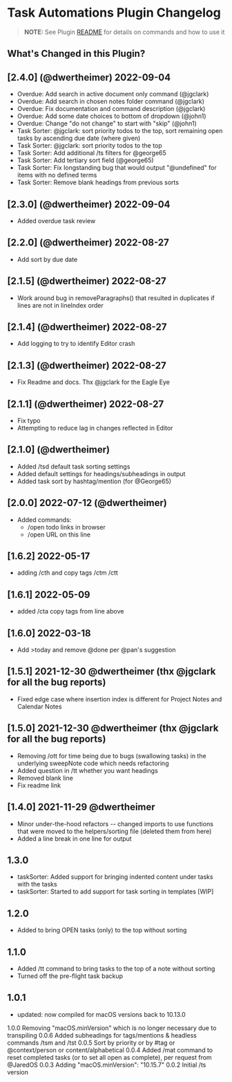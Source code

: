 # Task Automations Plugin Changelog

> **NOTE:**
> See Plugin [README](https://github.com/NotePlan/plugins/blob/main/dwertheimer.TaskAutomations/readme.md) for details on commands and how to use it

## What's Changed in this Plugin?

## [2.4.0] (@dwertheimer) 2022-09-04

- Overdue: Add search in active document only command (@jgclark)
- Overdue: Add search in chosen notes folder command (@jgclark)
- Overdue: Fix documentation and command description (@jgclark)
- Overdue: Add some date choices to bottom of dropdown (@john1)
- Overdue: Change "do not change" to start with "skip" (@john1)
- Task Sorter: @jgclark: sort priority todos to the top, sort remaining open tasks by ascending due date (where given)
- Task Sorter: @jgclark: sort priority todos to the top
- Task Sorter: Add additional /ts filters for @george65
- Task Sorter: Add tertiary sort field (@george65)
- Task Sorter: Fix longstanding bug that would output "@undefined" for items with no defined terms
- Task Sorter: Remove blank headings from previous sorts

## [2.3.0] (@dwertheimer) 2022-09-04

- Added overdue task review

## [2.2.0] (@dwertheimer) 2022-08-27

- Add sort by due date

## [2.1.5] (@dwertheimer) 2022-08-27

- Work around bug in removeParagraphs() that resulted in duplicates if lines are not in lineIndex order

## [2.1.4] (@dwertheimer) 2022-08-27

- Add logging to try to identify Editor crash

## [2.1.3] (@dwertheimer) 2022-08-27

- Fix Readme and docs. Thx @jgclark for the Eagle Eye

## [2.1.1] (@dwertheimer) 2022-08-27

- Fix typo
- Attempting to reduce lag in changes reflected in Editor

## [2.1.0] (@dwertheimer)

- Added /tsd default task sorting settings
- Added default settings for headings/subheadings in output
- Added task sort by hashtag/mention (for @George65)

## [2.0.0] 2022-07-12 (@dwertheimer)

- Added commands:
  - /open todo links in browser
  - /open URL on this line

## [1.6.2] 2022-05-17

- adding /cth and copy tags /ctm /ctt

## [1.6.1] 2022-05-09

- added /cta copy tags from line above

## [1.6.0] 2022-03-18

- Add >today and remove @done per @pan's suggestion

## [1.5.1] 2021-12-30 @dwertheimer (thx @jgclark for all the bug reports)

- Fixed edge case where insertion index is different for Project Notes and Calendar Notes

## [1.5.0] 2021-12-30 @dwertheimer (thx @jgclark for all the bug reports)

- Removing /ott for time being due to bugs (swallowing tasks) in the underlying sweepNote code which needs refactoring
- Added question in /tt whether you want headings
- Removed blank line
- Fix readme link

## [1.4.0] 2021-11-29 @dwertheimer

- Minor under-the-hood refactors -- changed imports to use functions that were moved to the helpers/sorting file (deleted them from here)
- Added a line break in one line for output

## 1.3.0

- taskSorter: Added support for bringing indented content under tasks with the tasks
- taskSorter: Started to add support for task sorting in templates [WIP]

## 1.2.0

- Added  to bring OPEN tasks (only) to the top without sorting

## 1.1.0

- Added /tt command to bring tasks to the top of a note without sorting
- Turned off the pre-flight task backup

## 1.0.1

- updated: now compiled for macOS versions back to 10.13.0

1.0.0 Removing "macOS.minVersion" which is no longer necessary due to transpiling
0.0.6 Added subheadings for tags/mentions & headless commands /tsm and /tst
0.0.5 Sort by priority or by #tag or @context/person or content/alphabetical
0.0.4 Added /mat command to reset completed tasks (or to set all open as complete), per request from @JaredOS
0.0.3 Adding  "macOS.minVersion": "10.15.7"
0.0.2 Initial /ts version
